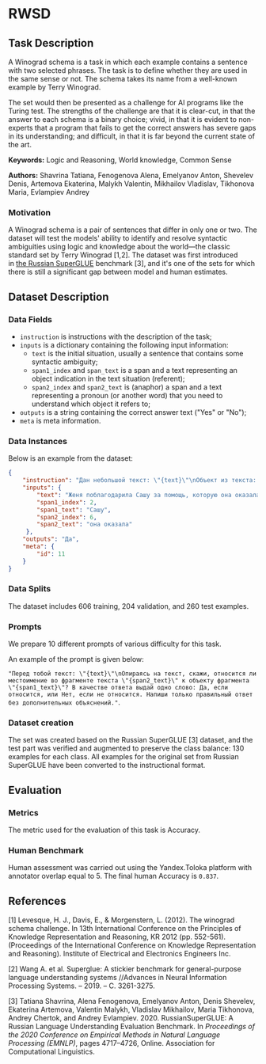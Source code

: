 # **RWSD**

## Task Description

A Winograd schema is a task in which each example contains a sentence with two selected phrases. The task is to define whether they are used in the same sense or not. The schema takes its name from a well-known example by Terry Winograd.

The set would then be presented as a challenge for AI programs like the Turing test. The strengths of the challenge are that it is clear-cut, in that the answer to each schema is a binary choice; vivid, in that it is evident to non-experts that a program that fails to get the correct answers has severe gaps in its understanding; and difficult, in that it is far beyond the current state of the art.

**Keywords:** Logic and Reasoning, World knowledge, Common Sense

**Authors:** Shavrina Tatiana, Fenogenova Alena, Emelyanov Anton, Shevelev Denis, Artemova Ekaterina, Malykh Valentin, Mikhailov Vladislav, Tikhonova Maria,  Evlampiev Andrey

### Motivation

A Winograd schema is a pair of sentences that differ in only one or two. The dataset will test the models' ability to identify and resolve syntactic ambiguities using logic and knowledge about the world—the classic standard set by Terry Winograd [1,2]. The dataset was first introduced in [the Russian SuperGLUE](https://russiansuperglue.com/tasks/task_info/RWSD) benchmark [3], and it's one of the sets for which there is still a significant gap between model and human estimates.

## Dataset Description

### Data Fields

- `instruction` is instructions with the description of the task;
- `inputs` is a dictionary containing the following input information:
    - `text` is the initial situation, usually a sentence that contains some syntactic ambiguity;
    - `span1_index` and `span_text` is a span and a text representing an object indication in the text situation (referent);
    - `span2_index` and `span2_text` is (anaphor) a span and a text representing a pronoun (or another word) that you need to understand which object it refers to;
- `outputs` is a string containing the correct answer text ("Yes" or "No");
- `meta` is meta information.

### Data Instances

Below is an example from the dataset:

```json
{
    "instruction": "Дан небольшой текст: \"{text}\"\nОбъект из текста: \"{span1_text}\"\nТекстовый фрагмент, который может относиться к двум или нескольким объектам в тексте, включая указанный: \"{span2_text}\"\nНужно ответить, относится ли фрагмент к названному объекту. Ответь Да, если относится, или Нет.",
    "inputs": {
        "text": "Женя поблагодарила Сашу за помощь, которую она оказала.",
        "span1_index": 2,
        "span1_text": "Сашу",
        "span2_index": 6,
        "span2_text": "она оказала"
     },
    "outputs": "Да",
    "meta": {
        "id": 11
    }
}
```

### Data Splits

The dataset includes 606 training, 204 validation, and 260 test examples.

### Prompts

We prepare 10 different prompts of various difficulty for this task.

An example of the prompt is given below:

`"Перед тобой текст: \"{text}\"\nОпираясь на текст, скажи, относится ли местоимение во фрагменте текста \"{span2_text}\" к объекту фрагмента \"{span1_text}\"? В качестве ответа выдай одно слово: Да, если относится, или Нет, если не относится. Напиши только правильный ответ без дополнительных объяснений."`.

### Dataset creation

The set was created based on the Russian SuperGLUE [3] dataset, and the test part was verified and augmented to preserve the class balance: 130 examples for each class. All examples for the original set from Russian SuperGLUE have been converted to the instructional format.

## Evaluation

### Metrics

The metric used for the evaluation of this task is Accuracy.

### Human Benchmark

Human assessment was carried out using the Yandex.Toloka platform with annotator overlap equal to 5. The final human Accuracy is `0.837`.

## References

[1] Levesque, H. J., Davis, E., & Morgenstern, L. (2012). The winograd schema challenge. In 13th International Conference on the Principles of Knowledge Representation and Reasoning, KR 2012 (pp. 552-561). (Proceedings of the International Conference on Knowledge Representation and Reasoning). Institute of Electrical and Electronics Engineers Inc.

[2] Wang A. et al. Superglue: A stickier benchmark for general-purpose language understanding systems //Advances in Neural Information Processing Systems. – 2019. – С. 3261-3275.

[3] Tatiana Shavrina, Alena Fenogenova, Emelyanov Anton, Denis Shevelev, Ekaterina Artemova, Valentin Malykh, Vladislav Mikhailov, Maria Tikhonova, Andrey Chertok, and Andrey Evlampiev. 2020. RussianSuperGLUE: A Russian Language Understanding Evaluation Benchmark. In *Proceedings of the 2020 Conference on Empirical Methods in Natural Language Processing (EMNLP)*, pages 4717–4726, Online. Association for Computational Linguistics.

